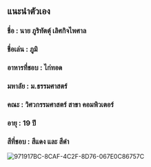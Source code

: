 ## แนะนำตัวเอง
### ชื่อ : นาย ภูริทัตตุ์ เลิศกิจไพศาล
### ชื่อเล่น : ภูมิ
### อาหารที่ชอบ : ไก่ทอด
### มหาลัย : ม.ธรรมศาสตร์
### คณะ : วิศวกรรมศาสตร์ สาขา คอมพิวเตอร์
### อายุ : 19 ปี
### สีที่ชอบ : สีแดง และ สีดำ

![971917BC-8CAF-4C2F-8D76-067E0C86757C](https://github.com/user-attachments/assets/d41aa3bc-9a86-4e96-96a5-744e76903f99)


<!--
**6610685049/6610685049** is a ✨ _special_ ✨ repository because its `README.md` (this file) appears on your GitHub profile.

Here are some ideas to get you started:

- 🔭 I’m currently working on ...
- 🌱 I’m currently learning ...
- 👯 I’m looking to collaborate on ...
- 🤔 I’m looking for help with ...
- 💬 Ask me about ...
- 📫 How to reach me: ...
- 😄 Pronouns: ...
- ⚡ Fun fact: ...
-->
